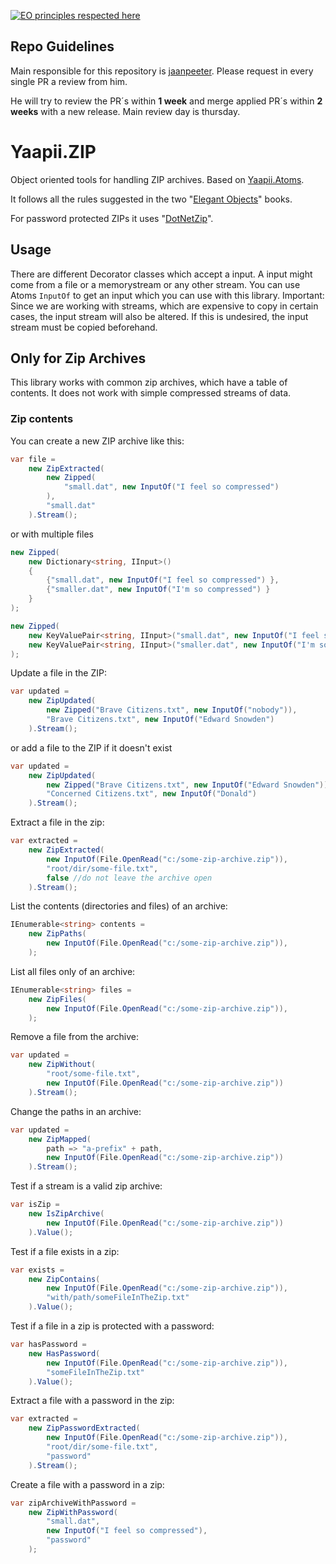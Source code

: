 [![EO principles respected here](https://www.elegantobjects.org/badge.svg)](http://www.elegantobjects.org)

## Repo Guidelines

Main responsible for this repository is [jaanpeeter](https://github.com/jaanpeeter).
Please request in every single PR a review from him. 

He will try to review the PR´s within **1 week** and merge applied PR´s within **2 weeks** with a new release. Main review day is thursday.

# Yaapii.ZIP
Object oriented tools for handling ZIP archives. Based on [Yaapii.Atoms](https://github.com/icarus-consulting/Yaapii.Atoms).

It follows all the rules suggested in the two "[Elegant Objects](https://www.amazon.de/Elegant-Objects-Yegor-Bugayenko/dp/1519166915)" books.

For password protected ZIPs it uses "[DotNetZip](https://github.com/DinoChiesa/DotNetZip)".

## Usage

There are different Decorator classes which accept a input. A input might come from a file or a memorystream or any other stream. You can use Atoms ```InputOf``` to get an input which you can use with this library.
Important: Since we are working with streams, which are expensive to copy in certain cases, the input stream will also be altered. If this is undesired, the input stream must be copied beforehand.

## Only for Zip Archives
This library works with common zip archives, which have a table of contents. 
It does not work with simple compressed streams of data.

### Zip contents

You can create a new ZIP archive like this:

```csharp
var file =
    new ZipExtracted(
        new Zipped(
            "small.dat", new InputOf("I feel so compressed")
        ),
        "small.dat"
    ).Stream();
```
or with multiple files
```csharp
new Zipped(
    new Dictionary<string, IInput>()
    {
        {"small.dat", new InputOf("I feel so compressed") },
        {"smaller.dat", new InputOf("I'm so compressed") }
    }
);

new Zipped(
    new KeyValuePair<string, IInput>("small.dat", new InputOf("I feel so compressed")),
    new KeyValuePair<string, IInput>("smaller.dat", new InputOf("I'm so compressed"))
);
```
Update a file in the ZIP:

```csharp
var updated =
    new ZipUpdated(
        new Zipped("Brave Citizens.txt", new InputOf("nobody")),
        "Brave Citizens.txt", new InputOf("Edward Snowden")
    ).Stream();

```
or add a file to the ZIP if it doesn't exist
```csharp
var updated =
    new ZipUpdated(
        new Zipped("Brave Citizens.txt", new InputOf("Edward Snowden")),
        "Concerned Citizens.txt", new InputOf("Donald")
    ).Stream();

```

Extract a file in the zip:

```csharp
var extracted =
    new ZipExtracted(
        new InputOf(File.OpenRead("c:/some-zip-archive.zip")),
        "root/dir/some-file.txt",
        false //do not leave the archive open
    ).Stream();
```

List the contents (directories and files) of an archive:

```csharp
IEnumerable<string> contents =
    new ZipPaths(
        new InputOf(File.OpenRead("c:/some-zip-archive.zip")),
    );
```

List all files only of an archive:

```csharp
IEnumerable<string> files =
    new ZipFiles(
        new InputOf(File.OpenRead("c:/some-zip-archive.zip")),
    );
```

Remove a file from the archive:

```csharp
var updated =
    new ZipWithout(
        "root/some-file.txt",
        new InputOf(File.OpenRead("c:/some-zip-archive.zip"))
    ).Stream();
```

Change the paths in an archive:

```csharp
var updated =
    new ZipMapped(
        path => "a-prefix" + path,
        new InputOf(File.OpenRead("c:/some-zip-archive.zip"))
    ).Stream();
```

Test if a stream is a valid zip archive:

```csharp
var isZip =
    new IsZipArchive(
        new InputOf(File.OpenRead("c:/some-zip-archive.zip"))
    ).Value();
```

Test if a file exists in a zip:

```csharp
var exists =
    new ZipContains(
        new InputOf(File.OpenRead("c:/some-zip-archive.zip")),
        "with/path/someFileInTheZip.txt"
    ).Value();
```

Test if a file in a zip is protected with a password:

```csharp
var hasPassword =
    new HasPassword(
        new InputOf(File.OpenRead("c:/some-zip-archive.zip")),
        "someFileInTheZip.txt"
    ).Value();
```

Extract a file with a password in the zip:

```csharp
var extracted =
    new ZipPasswordExtracted(
        new InputOf(File.OpenRead("c:/some-zip-archive.zip")),
        "root/dir/some-file.txt",
        "password"
    ).Stream();
```

Create a file with a password in a zip:

```csharp
var zipArchiveWithPassword =
    new ZipWithPassword(
        "small.dat",
        new InputOf("I feel so compressed"),
        "password"
    );
```
